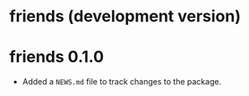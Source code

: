 # friends (development version)

# friends 0.1.0

* Added a `NEWS.md` file to track changes to the package.
